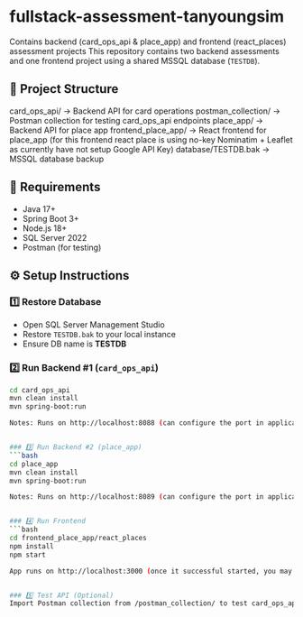 # fullstack-assessment-tanyoungsim
Contains backend (card_ops_api &amp; place_app) and frontend (react_places) assessment projects
This repository contains two backend assessments and one frontend project using a shared MSSQL database (`TESTDB`).

## 📂 Project Structure
card_ops_api/ → Backend API for card operations
postman_collection/ → Postman collection for testing card_ops_api endpoints
place_app/ → Backend API for place app
frontend_place_app/ → React frontend for place_app (for this frontend react place is using no-key Nominatim + Leaflet as currently have not setup Google API Key)
database/TESTDB.bak → MSSQL database backup

## 🧩 Requirements
- Java 17+
- Spring Boot 3+
- Node.js 18+
- SQL Server 2022
- Postman (for testing)


## ⚙️ Setup Instructions

### 1️⃣ Restore Database
- Open SQL Server Management Studio
- Restore `TESTDB.bak` to your local instance
- Ensure DB name is **TESTDB**


### 2️⃣ Run Backend #1 (`card_ops_api`)
```bash
cd card_ops_api
mvn clean install
mvn spring-boot:run

Notes: Runs on http://localhost:8088 (can configure the port in application.properties from card_ops_api)


### 3️⃣ Run Backend #2 (place_app)
```bash
cd place_app
mvn clean install
mvn spring-boot:run

Notes: Runs on http://localhost:8089 (can configure the port in application.properties from place_app)


### 4️⃣ Run Frontend
```bash
cd frontend_place_app/react_places
npm install
npm start

App runs on http://localhost:3000 (once it successful started, you may test on the page)


### 5️⃣ Test API (Optional)
Import Postman collection from /postman_collection/ to test card_ops_api

